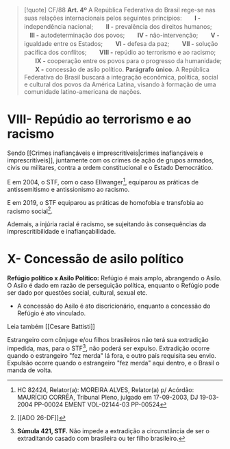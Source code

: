 
>[!quote] CF/88
>**Art. 4º** A República Federativa do Brasil rege-se nas suas relações internacionais pelos seguintes princípios:
ㅤㅤ**I -** independência nacional;
ㅤㅤ**II -** prevalência dos direitos humanos;
ㅤㅤ**III -** autodeterminação dos povos;
ㅤㅤ**IV -** não-intervenção;
ㅤㅤ**V -** igualdade entre os Estados;
ㅤㅤ**VI -** defesa da paz;
ㅤㅤ**VII -** solução pacífica dos conflitos;
ㅤㅤ**VIII -** repúdio ao terrorismo e ao racismo;
ㅤㅤ**IX -** cooperação entre os povos para o progresso da humanidade;
ㅤㅤ**X -** concessão de asilo político.
**Parágrafo único.** A República Federativa do Brasil buscará a integração econômica, política, social e cultural dos povos da América Latina, visando à formação de uma comunidade latino-americana de nações.

# VIII- Repúdio ao terrorismo e ao racismo
Sendo [[Crimes inafiançáveis e imprescritíveis|crimes inafiançáveis e imprescritíveis]], juntamente com os crimes de ação de grupos armados, civis ou militares, contra a ordem constitucional e o Estado Democrático.

E em 2004, o STF, com o caso Ellwanger[^1], equiparou as práticas de antissemitismo e antissionismo ao racismo.

E em 2019, o STF equiparou as práticas de homofobia e transfobia ao racismo social[^2].

Ademais, a injúria racial é racismo, se sujeitando às consequências da imprescritibilidade e inafiançabilidade.

# X- Concessão de asilo político
**Refúgio político x Asilo Político:** Refúgio é mais amplo, abrangendo o Asilo. O Asilo é dado em razão de perseguição política, enquanto o Refúgio pode ser dado por questões social, cultural, sexual etc.
- A concessão do Asilo é ato discricionário, enquanto a concessão do Refúgio é ato vinculado.

Leia também [[Cesare Battisti]]

Estrangeiro com cônjuge e/ou filhos brasileiros não terá sua extradição impedida, mas, para o STF[^3], não poderá ser expulso.
	Extradição ocorre quando o estrangeiro "fez merda" lá fora, e outro país requisita seu envio. Expulsão ocorre quando o estrangeiro "fez merda" aqui dentro, e o Brasil o manda de volta.


[^1]: HC 82424, Relator(a): MOREIRA ALVES, Relator(a) p/ Acórdão: MAURÍCIO CORRÊA, Tribunal Pleno, julgado em 17-09-2003, DJ 19-03-2004 PP-00024  EMENT VOL-02144-03 PP-00524
[^2]: [[ADO 26-DF]]
[^3]: **Súmula 421, STF.** Não impede a extradição a circunstância de ser o extraditando casado com brasileira ou ter filho brasileiro.